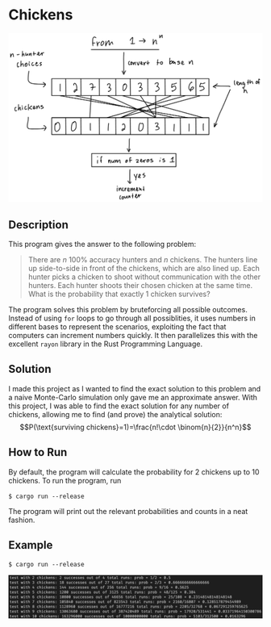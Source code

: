 # Chickens
![](diagram.jpg)

## Description
This program gives the answer to the following problem:
>There are $n$ 100% accuracy hunters and $n$ chickens. The hunters line up side-to-side in front of the chickens, which are also lined up. Each hunter picks a chicken to shoot without communication with the other hunters. Each hunter shoots their chosen chicken at the same time. What is the probability that exactly 1 chicken survives?

The program solves this problem by bruteforcing all possible outcomes. Instead of using `for` loops to go through all possiblities, it uses numbers in different bases to represent the scenarios, exploiting the fact that computers can increment numbers quickly. It then parallelizes this with the excellent `rayon` library in the Rust Programming Language.

## Solution
I made this project as I wanted to find the exact solution to this problem and a naive Monte-Carlo simulation only gave me an approximate answer. With this project, I was able to find the exact solution for any number of chickens, allowing me to find (and prove) the analytical solution: $$P(\text{surviving chickens}=1)=\frac{n!\cdot \binom{n}{2}}{n^n}$$

## How to Run
By default, the program will calculate the probability for 2 chickens up to 10 chickens. To run the program, run
```
$ cargo run --release
```
The program will print out the relevant probabilities and counts in a neat fashion.

## Example
```
$ cargo run --release
```
![](example_output.png)
